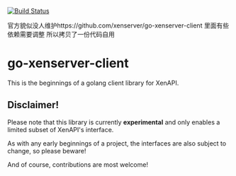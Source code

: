 [![Build Status](https://travis-ci.org/xenserver/go-xenserver-client.svg?branch=master)](https://travis-ci.org/xenserver/go-xenserver-client)


官方貌似没人维护https://github.com/xenserver/go-xenserver-client
里面有些依赖需要调整 所以拷贝了一份代码自用

go-xenserver-client
===================

This is the beginnings of a golang client library for XenAPI. 


Disclaimer!
-----------
Please note that this library is currently **experimental** and only
enables a limited subset of XenAPI's interface.

As with any early beginnings of a project, the interfaces are also subject to 
change, so please beware!

And of course, contributions are most welcome!








